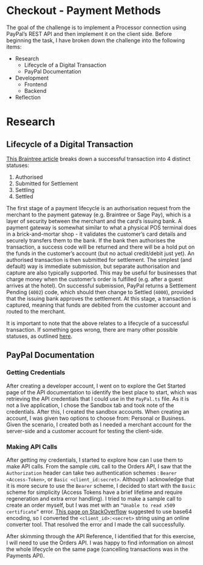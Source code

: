 # Checkout - Payment Methods

The goal of the challenge is to implement a Processor connection using PayPal’s REST API and then implement it on the client side. Before beginning the task, I have broken down the challenge into the following items:

- Research
  - Lifecycle of a Digital Transaction
  - PayPal Documentation
- Development
  - Frontend
  - Backend
- Reflection

# Research

## Lifecycle of a Digital Transaction
[This Braintree article](https://articles.braintreepayments.com/get-started/transaction-lifecycle) breaks down a successful transaction into 4 distinct statuses:
1. Authorised
2. Submitted for Settlement
3. Settling
4. Settled

The first stage of a payment lifecycle is an authorisation request from the merchant to the payment gateway (e.g. Braintree or Sage Pay), which is a layer of security between the merchant and the card’s issuing bank. A payment gateway is somewhat similar to what a physical POS terminal does in a brick-and-mortar shop - it validates the customer’s card details and securely transfers them to the bank. If the bank then authorises the transaction, a success code will be returned and there will be a hold put on the funds in the customer’s account (but no actual credit/debit just yet). 
An authorised transaction is then submitted for settlement. The simplest (and default) way is immediate submission, but separate authorisation and capture are also typically supported. This may be useful for businesses that charge money when the customer’s order is fulfilled (e.g. after a guest arrives at the hotel). On successful submission, PayPal returns a Settlement Pending (```4002```) code, which should then change to Settled (```4000```), provided that the issuing bank approves the settlement. At this stage, a transaction is captured, meaning that funds are debited from the customer account and routed to the merchant.

It is important to note that the above relates to a lifecycle of a successful transaction. If something goes wrong, there are many other possible statuses, as outlined [here](https://developers.braintreepayments.com/reference/general/statuses#transaction).

## PayPal Documentation

### Getting Credentials
After creating a developer account, I went on to explore the Get Started page of the API documentation to identify the best place to start, which was retrieving the API credentials that I could use in the ```PayPal.ts``` file. As it is not a live application, I chose the Sandbox tab and took note of the credentials. After this, I created the sandbox accounts. When creating an account, I was given two options to choose from: Personal or Business. Given the scenario, I created both as I needed a merchant account for the server-side and a customer account for testing the client-side.

### Making API Calls
After getting my credentials, I started to explore how can I use them to make API calls. From the sample ```cURL``` call to the Orders API, I saw that the ```Authorization``` header can take two authentication schemes : ```Bearer <Access-Token>```, or ```Basic <client_id:secret>```. Although I acknowledge that it is more secure to use the ```Bearer``` scheme, I decided to start with the ```Basic``` scheme for simplicity (Access Tokens have a brief lifetime and require regeneration and extra error handling). I tried to make a sample call to create an order myself, but I was met with an ```“Unable to read x509 certificate”``` error. [This page on StackOverflow](https://stackoverflow.com/questions/60829911/unable-to-read-x509-certificate-when-making-https-calls-to-paypals-subscripti) suggested to use base64 encoding, so I converted the ```<client_id>:<secret>``` string using an online converter tool. That resolved the error and I made the call successfully.  

After skimming through the API Reference, I identified that for this exercise, I will need to use the Orders API. I was happy to find information on almost the whole lifecycle on the same page (cancelling transactions was in the Payments API).